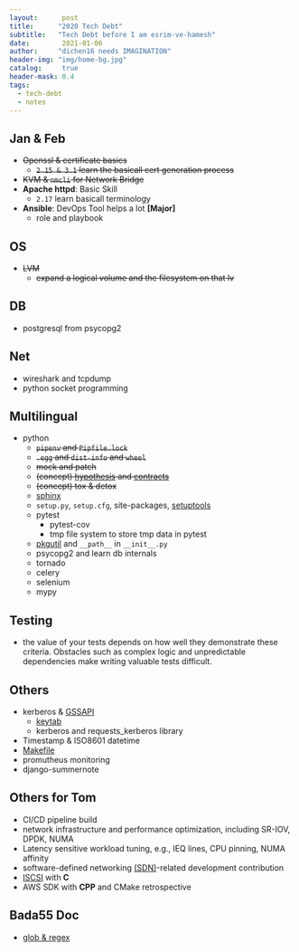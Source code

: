 ```yaml
---
layout:      post
title:      "2020 Tech Debt"
subtitle:   "Tech Debt before I am esrim-ve-hamesh"
date:        2021-01-06
author:     "dichen16 needs IMAGINATION"
header-img: "img/home-bg.jpg"
catalog:     true
header-mask: 0.4
tags:
  - tech-debt
  - notes
---
```


## Jan & Feb

- <del>Openssl & certificate basics</del>
	- <del>`2.15 & 3.1` learn the basicall cert generation process</del>
- <del>KVM & `nmcli` for Network Bridge</del>
- **Apache httpd**: Basic Skill
	- `2.17` learn basicall terminology
- **Ansible**: DevOps Tool helps a lot **[Major]**
    - role and playbook

## OS

- <del>LVM</del>
    - <del>expand a logical volume and the filesystem on that lv</del>

## DB

- postgresql from psycopg2

## Net

- wireshark and tcpdump
- python socket programming

## Multilingual

- python
    - <del>`pipenv` and `Pipfile.lock`</del> 
    - <del>`.egg` and `dist-info` and `wheel`</del>
    - <del>mock and patch</del>
    - <del>(concept) [hypothesis](https://www.youtube.com/watch?v=MYucYon2-lk&t=1099s) and [contracts](https://github.com/deadpixi/contracts)</del>
    - <del>(concept) tox & detox</del>
    - [sphinx](https://www.sphinx-doc.org/en/1.5/index.html)
    - `setup.py`, `setup.cfg`, site-packages, [setuptools](https://setuptools.readthedocs.io/en/latest/setuptools.html)
    - pytest
        - pytest-cov
        - tmp file system to store tmp data in pytest
    - [pkgutil](https://docs.python.org/3.0/library/pkgutil.html) and `__path__` in `__init__.py`
    - psycopg2 and learn db internals
    - tornado
    - celery
    - selenium
    - mypy

## Testing

- the value of your tests depends on how well they demonstrate these criteria. Obstacles such as complex logic and unpredictable dependencies make writing valuable tests difficult.

## Others

- kerberos & [GSSAPI](https://en.wikipedia.org/wiki/Generic_Security_Services_Application_Program_Interface)
	- [keytab](https://web.mit.edu/kerberos/krb5-devel/doc/basic/keytab_def.html)
	- kerberos and requests_kerberos library
- Timestamp & ISO8601 datetime
- [Makefile](https://stackoverflow.com/questions/3220277/what-do-the-makefile-symbols-and-mean)
- promutheus monitoring
- django-summernote

## Others for Tom

- CI/CD pipeline build
- network infrastructure and performance optimization, including SR-IOV, DPDK, NUMA
- Latency sensitive workload tuning, e.g., IEQ lines, CPU pinning, NUMA affinity
- software-defined networking [(SDN)](https://medium.com/@zhaohuabing/what-can-service-mesh-learn-from-sdn-1a4874edca03)-related development contribution
- [ISCSI](https://en.wikipedia.org/wiki/ISCSI) with **C**
- AWS SDK with **CPP** and CMake retrospective

## Bada55 Doc

- [glob & regex](https://www.linuxjournal.com/content/globbing-and-regex-so-similar-so-different)
